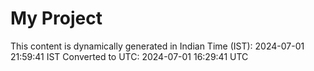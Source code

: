 # My Project

This content is dynamically generated in Indian Time (IST): 2024-07-01 21:59:41 IST
Converted to UTC: 2024-07-01 16:29:41 UTC
